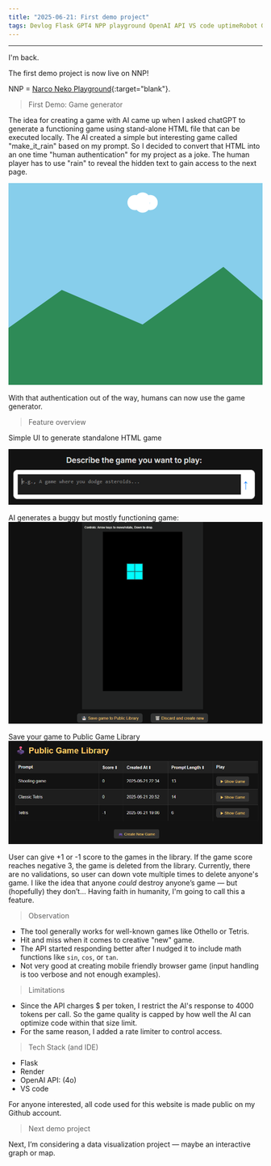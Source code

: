 ```yaml
---
title: "2025-06-21: First demo project"
tags: Devlog Flask GPT4 NPP playground OpenAI API VS code uptimeRobot Game Genetor demo vibe_coding
---
```


-----------------------------

I'm back. 

The first demo project is now live on NNP!

NNP = [Narco Neko Playground](https://narco-neko-playground.onrender.com/){:target="blank"}. 


>First Demo: Game generator

The idea for creating a game with AI came up when I asked chatGPT to generate a functioning game using stand-alone HTML file that can be executed locally. 
The AI created a simple but interesting game called "make_it_rain" based on my prompt. So I decided to convert that HTML into an one time "human authentication" for my project as a joke. The human player has to use "rain" to reveal the hidden text to gain access to the next page. 


![Alt Text](\asset\recording\2025_06\make_it_rain.gif)

With that authentication out of the way, humans can now use the game generator. 

>Feature overview

Simple UI to generate standalone HTML game

![Alt Text](\asset\recording\2025_06\game_generator_prompt_screen.png)

AI generates a buggy but mostly functioning game: 
![Alt Text](\asset\recording\2025_06\game_generator_tetris.gif)

Save your game to Public Game Library
![Alt Text](\asset\recording\2025_06\game_generator_public_library.png)

User can give +1 or -1 score to the games in the library. If the game score reaches negative 3, the game is deleted from the library. Currently, there are no validations, so user can down vote multiple times to delete anyone's game. I like the idea that anyone *could* destroy anyone’s game — but (hopefully) they don’t... Having faith in humanity, I'm going to call this a feature.

> Observation

- The tool generally works for well-known games like Othello or Tetris.
- Hit and miss when it comes to creative "new" game. 
- The API started responding better after I nudged it to include math functions like `sin`, `cos`, or `tan`.
- Not very good at creating mobile friendly browser game (input handling is too verbose and not enough examples).

> Limitations

- Since the API charges $ per token, I restrict the AI's response to 4000 tokens per call. So the game quality is capped by how well the AI can optimize code within that size limit.
- For the same reason, I added a rate limiter to control access.

>Tech Stack (and IDE)

 - Flask
 - Render 
 - OpenAI API: (4o)
 - VS code

For anyone interested, all code used for this website is made public on my Github account.

> Next demo project

Next, I’m considering a data visualization project — maybe an interactive graph or map.
